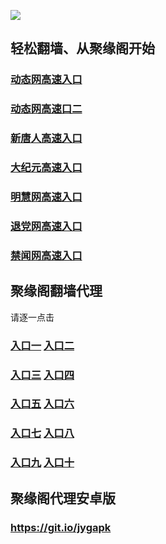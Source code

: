 
![](https://raw.githubusercontent.com/hao369/a/master/j.jpg)



## 轻松翻墙、从聚缘阁开始


### [动态网高速入口](https://me1yafdgw9.execute-api.ap-northeast-2.amazonaws.com/j)

###  [动态网高速口二](https://x.co/ddg)



### [新唐人高速入口](https://me1yafdgw9.execute-api.ap-northeast-2.amazonaws.com/j/?id=5)

### [大纪元高速入口](https://me1yafdgw9.execute-api.ap-northeast-2.amazonaws.com/j/?id=7)

### [明慧网高速入口](https://me1yafdgw9.execute-api.ap-northeast-2.amazonaws.com/j/?id=3)

### [退党网高速入口](https://me1yafdgw9.execute-api.ap-northeast-2.amazonaws.com/j/?id=8)

### [禁闻网高速入口](https://me1yafdgw9.execute-api.ap-northeast-2.amazonaws.com/j/?id=16)





## 聚缘阁翻墙代理 

请逐一点击

### **[入口一](https://s3.amazonaws.com/dtw/jyg.html)** **[入口二](https://s3.ap-northeast-2.amazonaws.com/haojyg/jyg.html)**

### **[入口三](https://s3-ap-southeast-1.amazonaws.com/jyg4/jyg.html)**  **[入口四](https://s3-ap-northeast-1.amazonaws.com/jyg9/jyg.html)**

### **[入口五](https://s3.ap-south-1.amazonaws.com/jyg5/jyg.html)**  **[入口六](https://s3-us-west-2.amazonaws.com/jyg7/jyg.html)**


###  **[入口七](https://s3-us-west-1.amazonaws.com/jyg6/jyg.html)**  **[入口八](https://s3-eu-west-1.amazonaws.com/jyg8/jyg.html)**


###  **[入口九](https://s3.eu-central-1.amazonaws.com/jyg3/jyg.html)**  **[入口十](https://s3-ap-southeast-2.amazonaws.com/jyg1/jyg.html)**

##  聚缘阁代理安卓版

### https://git.io/jygapk


